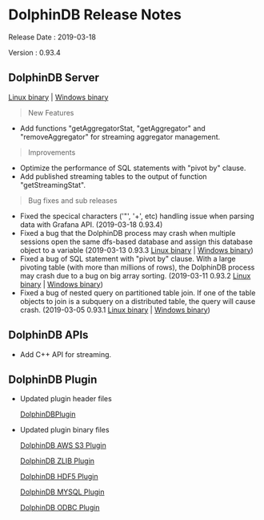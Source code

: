 # DolphinDB Release Notes

Release Date : 2019-03-18

Version : 0.93.4

## DolphinDB Server
[Linux binary](http://www.dolphindb.com/downloads/DolphinDB_Linux_V0.93.4.zip) | [Windows binary](http://www.dolphindb.com/downloads/DolphinDB_Win_V0.93.4.zip)



> New Features

* Add functions "getAggregatorStat, "getAggregator" and "removeAggregator" for streaming aggregator management.

> Improvements

* Optimize the performance of SQL statements with "pivot by" clause.
* Add published streaming tables to the output of function "getStreamingStat". 

> Bug fixes and sub releases

* Fixed the specical characters ('"', '+', etc) handling issue when parsing data with Grafana API. (2019-03-18 0.93.4)
* Fixed a bug that the DolphinDB process may crash when multiple sessions open the same dfs-based database and assign this database object to a variable (2019-03-13 0.93.3  [Linux binary](http://www.dolphindb.com/downloads/DolphinDB_Linux_V0.93.3.zip) | [Windows binary](http://www.dolphindb.com/downloads/DolphinDB_Win_V0.93.3.zip))
* Fixed a bug of SQL statement with "pivot by" clause. With a large pivoting table (with more than millions of rows), the DolphinDB process may crash due to a bug on big array sorting. (2019-03-11 0.93.2 [Linux binary](http://www.dolphindb.com/downloads/DolphinDB_Linux_V0.93.2.zip) | [Windows binary](http://www.dolphindb.com/downloads/DolphinDB_Win_V0.93.2.zip))
* Fixed a bug of nested query on partitioned table join. If one of the table objects to join is a subquery on a distributed table, the query will cause crash. (2019-03-05 0.93.1 [Linux binary](http://www.dolphindb.com/downloads/DolphinDB_Linux_V0.93.1.zip) | [Windows binary](http://www.dolphindb.com/downloads/DolphinDB_Win_V0.93.1.zip))

## DolphinDB APIs

* Add C++ API for streaming.

## DolphinDB Plugin

* Updated plugin header files
  
    [DolphinDBPlugin](https://github.com/dolphindb/release/raw/master/0.93/DolphinDB_Plugin_V0.93_src.zip)

* Updated plugin binary files

    [DolphinDB AWS S3 Plugin](http://www.dolphindb.com/downloads/AWSS3_V0.93.zip)

    [DolphinDB ZLIB Plugin](http://www.dolphindb.com/downloads/ZLIB_V0.93.zip)

    [DolphinDB HDF5 Plugin](http://www.dolphindb.com/downloads/HDF5_V0.93.zip)

    [DolphinDB MYSQL Plugin](http://www.dolphindb.com/downloads/MYSQL_V0.93.zip)

    [DolphinDB ODBC Plugin](http://www.dolphindb.com/downloads/ODBC_V0.93.zip)

